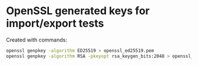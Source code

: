 # OpenSSL generated keys for import/export tests

Created with commands:

```bash
openssl genpkey -algorithm ED25519 > openssl_ed25519.pem
openssl genpkey -algorithm RSA -pkeyopt rsa_keygen_bits:2048 > openssl_rsa.pem
```
